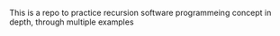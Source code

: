 This is a repo to practice recursion software programmeing concept in depth, through multiple examples
